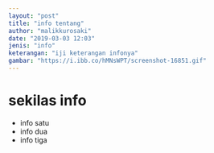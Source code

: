 ```yaml
---
layout: "post"
title: "info tentang"
author: "malikkurosaki"
date: "2019-03-03 12:03"
jenis: "info"
keterangan: "iji keterangan infonya"
gambar: "https://i.ibb.co/hMNsWPT/screenshot-16851.gif"
---
```


# sekilas info

- info satu
- info dua
- info tiga

